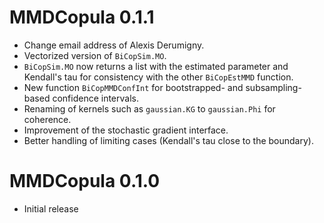 
# MMDCopula 0.1.1

* Change email address of Alexis Derumigny.
* Vectorized version of `BiCopSim.MO`.
* `BiCopSim.MO` now returns a list with the estimated parameter and Kendall's tau for consistency with the other `BiCopEstMMD` function.
* New function `BiCopMMDConfInt` for bootstrapped- and subsampling-based confidence intervals.
* Renaming of kernels such as `gaussian.KG` to `gaussian.Phi` for coherence.
* Improvement of the stochastic gradient interface.
* Better handling of limiting cases (Kendall's tau close to the boundary).

# MMDCopula 0.1.0

* Initial release

